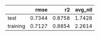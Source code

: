 |          |   rmse |     r2 |   avg_nll |
|:---------|-------:|-------:|----------:|
| test     | 0.7344 | 0.8758 |    1.7428 |
| training | 0.7127 | 0.8854 |    2.2614 |